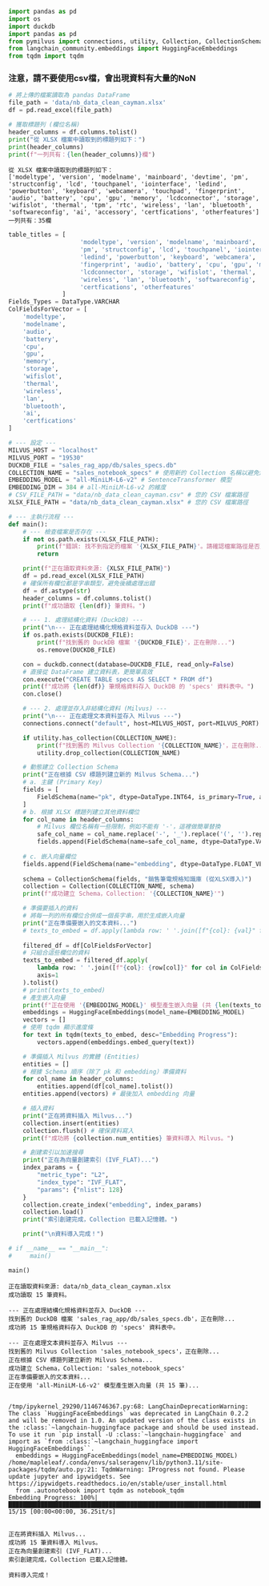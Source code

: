 ```python
import pandas as pd
import os
import duckdb
import pandas as pd
from pymilvus import connections, utility, Collection, CollectionSchema, FieldSchema, DataType
from langchain_community.embeddings import HuggingFaceEmbeddings
from tqdm import tqdm
```

### 注意，請不要使用csv檔，會出現資料有大量的NoN


```python
# 將上傳的檔案讀取為 pandas DataFrame
file_path = 'data/nb_data_clean_cayman.xlsx'
df = pd.read_excel(file_path)

# 獲取標題列 (欄位名稱)
header_columns = df.columns.tolist()
print("從 XLSX 檔案中讀取到的標題列如下：")
print(header_columns)
print(f"一列共有：{len(header_columns)}欄")
```

    從 XLSX 檔案中讀取到的標題列如下：
    ['modeltype', 'version', 'modelname', 'mainboard', 'devtime', 'pm', 'structconfig', 'lcd', 'touchpanel', 'iointerface', 'ledind', 'powerbutton', 'keyboard', 'webcamera', 'touchpad', 'fingerprint', 'audio', 'battery', 'cpu', 'gpu', 'memory', 'lcdconnector', 'storage', 'wifislot', 'thermal', 'tpm', 'rtc', 'wireless', 'lan', 'bluetooth', 'softwareconfig', 'ai', 'accessory', 'certfications', 'otherfeatures']
    一列共有：35欄



```python
table_titles = [
                    'modeltype', 'version', 'modelname', 'mainboard', 'devtime',
                    'pm', 'structconfig', 'lcd', 'touchpanel', 'iointerface', 
                    'ledind', 'powerbutton', 'keyboard', 'webcamera', 'touchpad', 
                    'fingerprint', 'audio', 'battery', 'cpu', 'gpu', 'memory', 
                    'lcdconnector', 'storage', 'wifislot', 'thermal', 'tpm', 'rtc', 
                    'wireless', 'lan', 'bluetooth', 'softwareconfig', 'ai', 'accessory', 
                    'certfications', 'otherfeatures'
               ]
Fields_Types = DataType.VARCHAR
ColFieldsForVector = [
    'modeltype',
    'modelname',
    'audio', 
    'battery', 
    'cpu', 
    'gpu', 
    'memory',
    'storage', 
    'wifislot', 
    'thermal',
    'wireless', 
    'lan', 
    'bluetooth', 
    'ai',
    'certfications'
]
```


```python
# --- 設定 ---
MILVUS_HOST = "localhost"
MILVUS_PORT = "19530"
DUCKDB_FILE = "sales_rag_app/db/sales_specs.db"
COLLECTION_NAME = "sales_notebook_specs" # 使用新的 Collection 名稱以避免混淆
EMBEDDING_MODEL = "all-MiniLM-L6-v2" # SentenceTransformer 模型
EMBEDDING_DIM = 384 # all-MiniLM-L6-v2 的維度
# CSV_FILE_PATH = "data/nb_data_clean_cayman.csv" # 您的 CSV 檔案路徑
XLSX_FILE_PATH = "data/nb_data_clean_cayman.xlsx" # 您的 CSV 檔案路徑
```


```python
# --- 主執行流程 ---
def main():
    # --- 檢查檔案是否存在 ---
    if not os.path.exists(XLSX_FILE_PATH):
        print(f"錯誤: 找不到指定的檔案 '{XLSX_FILE_PATH}'。請確認檔案路徑是否正確。")
        return

    print(f"正在讀取資料來源: {XLSX_FILE_PATH}")
    df = pd.read_excel(XLSX_FILE_PATH)
    # 確保所有欄位都是字串類型，避免後續處理出錯
    df = df.astype(str)
    header_columns = df.columns.tolist()
    print(f"成功讀取 {len(df)} 筆資料。")

    # --- 1. 處理結構化資料 (DuckDB) ---
    print("\n--- 正在處理結構化規格資料並存入 DuckDB ---")
    if os.path.exists(DUCKDB_FILE):
        print(f"找到舊的 DuckDB 檔案 '{DUCKDB_FILE}'，正在刪除...")
        os.remove(DUCKDB_FILE)

    con = duckdb.connect(database=DUCKDB_FILE, read_only=False)
    # 直接從 DataFrame 建立資料表，更簡單高效
    con.execute("CREATE TABLE specs AS SELECT * FROM df")
    print(f"成功將 {len(df)} 筆規格資料存入 DuckDB 的 'specs' 資料表中。")
    con.close()

    # --- 2. 處理並存入非結構化資料 (Milvus) ---
    print("\n--- 正在處理文本資料並存入 Milvus ---")
    connections.connect("default", host=MILVUS_HOST, port=MILVUS_PORT)

    if utility.has_collection(COLLECTION_NAME):
        print(f"找到舊的 Milvus Collection '{COLLECTION_NAME}'，正在刪除...")
        utility.drop_collection(COLLECTION_NAME)

    # 動態建立 Collection Schema
    print("正在根據 CSV 標題列建立新的 Milvus Schema...")
    # a. 主鍵 (Primary Key)
    fields = [
        FieldSchema(name="pk", dtype=DataType.INT64, is_primary=True, auto_id=True)
    ]
    # b. 根據 XLSX 標題列建立其他資料欄位
    for col_name in header_columns:
        # Milvus 欄位名稱有一些限制，例如不能有 '-'，這裡做簡單替換
        safe_col_name = col_name.replace('-', '_').replace('(', '').replace(')', '')
        fields.append(FieldSchema(name=safe_col_name, dtype=DataType.VARCHAR, max_length=2500))
    
    # c. 嵌入向量欄位
    fields.append(FieldSchema(name="embedding", dtype=DataType.FLOAT_VECTOR, dim=EMBEDDING_DIM))
    
    schema = CollectionSchema(fields, "銷售筆電規格知識庫 (從XLSX導入)")
    collection = Collection(COLLECTION_NAME, schema)
    print(f"成功建立 Schema，Collection: '{COLLECTION_NAME}'")

    # 準備要插入的資料
    # 將每一列的所有欄位合併成一個長字串，用於生成嵌入向量
    print("正在準備要嵌入的文本資料...")
    # texts_to_embed = df.apply(lambda row: ' '.join([f"{col}: {val}" for col, val in row.items()]), axis=1).tolist()
    
    filtered_df = df[ColFieldsForVector]
    # 只組合這些欄位的資料
    texts_to_embed = filtered_df.apply(
        lambda row: ' '.join([f"{col}: {row[col]}" for col in ColFieldsForVector]),
        axis=1
    ).tolist()
    # print(texts_to_embed)
    # 產生嵌入向量
    print(f"正在使用 '{EMBEDDING_MODEL}' 模型產生嵌入向量 (共 {len(texts_to_embed)} 筆)...")
    embeddings = HuggingFaceEmbeddings(model_name=EMBEDDING_MODEL)
    vectors = []
    # 使用 tqdm 顯示進度條
    for text in tqdm(texts_to_embed, desc="Embedding Progress"):
        vectors.append(embeddings.embed_query(text))

    # 準備插入 Milvus 的實體 (Entities)
    entities = []
    # 根據 Schema 順序（除了 pk 和 embedding）準備資料
    for col_name in header_columns:
        entities.append(df[col_name].tolist())
    entities.append(vectors) # 最後加入 embedding 向量

    # 插入資料
    print("正在將資料插入 Milvus...")
    collection.insert(entities)
    collection.flush() # 確保資料寫入
    print(f"成功將 {collection.num_entities} 筆資料導入 Milvus。")

    # 創建索引以加速搜尋
    print("正在為向量創建索引 (IVF_FLAT)...")
    index_params = {
        "metric_type": "L2",
        "index_type": "IVF_FLAT",
        "params": {"nlist": 128}
    }
    collection.create_index("embedding", index_params)
    collection.load()
    print("索引創建完成，Collection 已載入記憶體。")

    print("\n資料導入完成！")

# if __name__ == "__main__":
#     main()
```


```python
main()
```

    正在讀取資料來源: data/nb_data_clean_cayman.xlsx
    成功讀取 15 筆資料。
    
    --- 正在處理結構化規格資料並存入 DuckDB ---
    找到舊的 DuckDB 檔案 'sales_rag_app/db/sales_specs.db'，正在刪除...
    成功將 15 筆規格資料存入 DuckDB 的 'specs' 資料表中。
    
    --- 正在處理文本資料並存入 Milvus ---
    找到舊的 Milvus Collection 'sales_notebook_specs'，正在刪除...
    正在根據 CSV 標題列建立新的 Milvus Schema...
    成功建立 Schema，Collection: 'sales_notebook_specs'
    正在準備要嵌入的文本資料...
    正在使用 'all-MiniLM-L6-v2' 模型產生嵌入向量 (共 15 筆)...


    /tmp/ipykernel_29290/1146746367.py:68: LangChainDeprecationWarning: The class `HuggingFaceEmbeddings` was deprecated in LangChain 0.2.2 and will be removed in 1.0. An updated version of the class exists in the :class:`~langchain-huggingface package and should be used instead. To use it run `pip install -U :class:`~langchain-huggingface` and import as `from :class:`~langchain_huggingface import HuggingFaceEmbeddings``.
      embeddings = HuggingFaceEmbeddings(model_name=EMBEDDING_MODEL)
    /home/mapleleaf/.conda/envs/salseragenv/lib/python3.11/site-packages/tqdm/auto.py:21: TqdmWarning: IProgress not found. Please update jupyter and ipywidgets. See https://ipywidgets.readthedocs.io/en/stable/user_install.html
      from .autonotebook import tqdm as notebook_tqdm
    Embedding Progress: 100%|████████████████████████████████████████████████████████████████████████████████████████████████████████████████████████████████████████████████████| 15/15 [00:00<00:00, 36.25it/s]


    正在將資料插入 Milvus...
    成功將 15 筆資料導入 Milvus。
    正在為向量創建索引 (IVF_FLAT)...
    索引創建完成，Collection 已載入記憶體。
    
    資料導入完成！



```python

```
